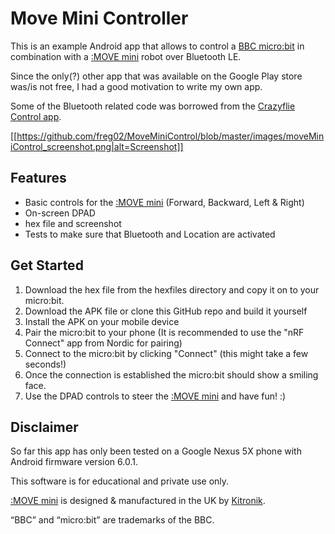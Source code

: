 # Move Mini Controller

This is an example Android app that allows to control a [BBC micro:bit](https://microbit.org/) in combination with a [:MOVE mini](https://www.kitronik.co.uk/5624-move-mini-buggy-kit-excl-microbit.html) robot over Bluetooth LE.

Since the only(?) other app that was available on the Google Play store was/is not free, I had a good motivation to write my own app.

Some of the Bluetooth related code was borrowed from the [Crazyflie Control app](https://github.com/bitcraze/crazyflie-android-client).

[[https://github.com/freg02/MoveMiniControl/blob/master/images/moveMiniControl_screenshot.png|alt=Screenshot]]

## Features

* Basic controls for the [:MOVE mini](https://www.kitronik.co.uk/5624-move-mini-buggy-kit-excl-microbit.html) (Forward, Backward, Left & Right) 
* On-screen DPAD
* hex file and screenshot 
* Tests to make sure that Bluetooth and Location are activated


## Get Started

1. Download the hex file from the hexfiles directory and copy it on to your micro:bit.
2. Download the APK file or clone this GitHub repo and build it yourself
3. Install the APK on your mobile device
4. Pair the micro:bit to your phone (It is recommended to use the "nRF Connect" app from Nordic for pairing)
5. Connect to the micro:bit by clicking "Connect" (this might take a few seconds!)
6. Once the connection is established the micro:bit should show a smiling face.
7. Use the DPAD controls to steer the [:MOVE mini](https://www.kitronik.co.uk/5624-move-mini-buggy-kit-excl-microbit.html) and have fun! :)


## Disclaimer

So far this app has only been tested on a Google Nexus 5X phone with Android firmware version 6.0.1.

This software is for educational and private use only. 

[:MOVE mini](https://www.kitronik.co.uk/5624-move-mini-buggy-kit-excl-microbit.html) is designed & manufactured in the UK by [Kitronik](https://kitronik.co.uk). 

“BBC” and “micro:bit” are trademarks of the BBC. 